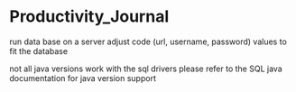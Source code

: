 # Productivity_Journal
run data base on a server
adjust code (url, username, password) values to fit the database

not all java versions work with the sql drivers
please refer to the SQL java documentation for java version support
